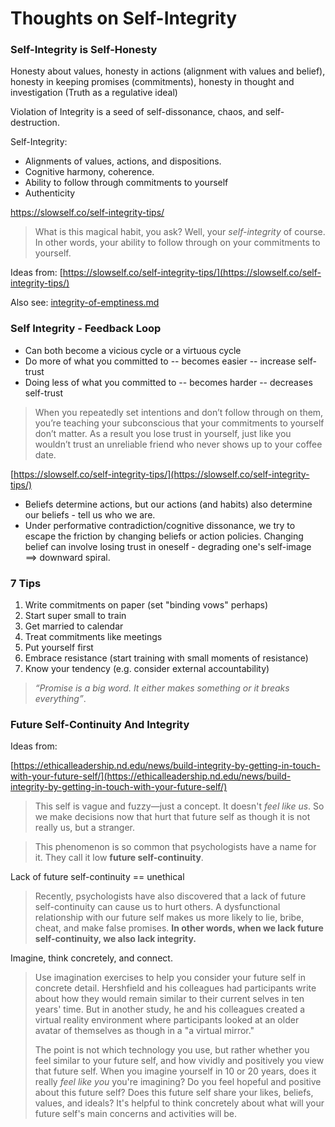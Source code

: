 # Thoughts on Self-Integrity

### Self-Integrity is Self-Honesty

Honesty about values, honesty in actions (alignment with values and belief), honesty in keeping promises (commitments), honesty in thought and investigation (Truth as a regulative ideal)

Violation of Integrity is a seed of self-dissonance, chaos, and self-destruction.

Self-Integrity:

* Alignments of values, actions, and dispositions.
* Cognitive harmony, coherence.
* Ability to follow through commitments to yourself
* Authenticity

https://slowself.co/self-integrity-tips/

> What is this magical habit, you ask? Well, your _self-integrity_ of course. In other words, your ability to follow through on your commitments to yourself.

Ideas from: [https://slowself.co/self-integrity-tips/](https://slowself.co/self-integrity-tips/)

Also see: [integrity-of-emptiness.md](../../philosophy/indian/buddhism/early-buddhism/various-authors/thanissaro-bhikkhu/integrity-of-emptiness.md "mention")

### Self Integrity - Feedback Loop

* Can both become a vicious cycle or a virtuous cycle
* Do more of what you committed to -- becomes easier -- increase self-trust
* Doing less of what you committed to -- becomes harder -- decreases self-trust

> When you repeatedly set intentions and don’t follow through on them, you’re teaching your subconscious that your commitments to yourself don’t matter. As a result you lose trust in yourself, just like you wouldn’t trust an unreliable friend who never shows up to your coffee date.

[https://slowself.co/self-integrity-tips/](https://slowself.co/self-integrity-tips/)

* Beliefs determine actions, but our actions (and habits) also determine our beliefs - tell us who we are.
* Under performative contradiction/cognitive dissonance, we try to escape the friction by changing beliefs or action policies. Changing belief can involve losing trust in oneself - degrading one's self-image ==> downward spiral.

### 7 Tips

1. Write commitments on paper (set "binding vows" perhaps)
2. Start super small to train
3. Get married to calendar
4. Treat commitments like meetings
5. Put yourself first
6. Embrace resistance (start training with small moments of resistance)
7. Know your tendency (e.g. consider external accountability)

> _“Promise is a big word. It either makes something or it breaks everything”_.

### Future Self-Continuity And Integrity

Ideas from:&#x20;

[https://ethicalleadership.nd.edu/news/build-integrity-by-getting-in-touch-with-your-future-self/](https://ethicalleadership.nd.edu/news/build-integrity-by-getting-in-touch-with-your-future-self/)

> This self is vague and fuzzy—just a concept. It doesn't _feel like us_. So we make decisions now that hurt that future self as though it is not really us, but a stranger.

> This phenomenon is so common that psychologists have a name for it. They call it low **future self-continuity**.

Lack of future self-continuity == unethical

> Recently, psychologists have also discovered that a lack of future self-continuity can cause us to hurt others. A dysfunctional relationship with our future self makes us more likely to lie, bribe, cheat, and make false promises. **In other words, when we lack future self-continuity, we also lack integrity.**

Imagine, think concretely, and connect.

> Use imagination exercises to help you consider your future self in concrete detail. Hershfield and his colleagues had participants write about how they would remain similar to their current selves in ten years' time. But in another study, he and his colleagues created a virtual reality environment where participants looked at an older avatar of themselves as though in a "a virtual mirror."
>
> The point is not which technology you use, but rather whether you feel similar to your future self, and how vividly and positively you view that future self. When you imagine yourself in 10 or 20 years, does it really _feel like you_ you're imagining? Do you feel hopeful and positive about this future self? Does this future self share your likes, beliefs, values, and ideals? It's helpful to think concretely about what will your future self's main concerns and activities will be.
